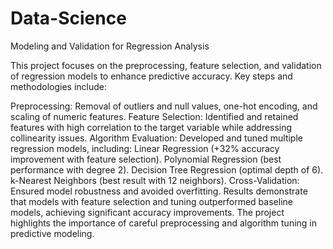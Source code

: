 # Data-Science

Modeling and Validation for Regression Analysis

This project focuses on the preprocessing, feature selection, and validation of regression models to enhance predictive accuracy. Key steps and methodologies include:

Preprocessing: Removal of outliers and null values, one-hot encoding, and scaling of numeric features.
Feature Selection: Identified and retained features with high correlation to the target variable while addressing collinearity issues.
Algorithm Evaluation: Developed and tuned multiple regression models, including:
Linear Regression (+32% accuracy improvement with feature selection).
Polynomial Regression (best performance with degree 2).
Decision Tree Regression (optimal depth of 6).
k-Nearest Neighbors (best result with 12 neighbors).
Cross-Validation: Ensured model robustness and avoided overfitting.
Results demonstrate that models with feature selection and tuning outperformed baseline models, achieving significant accuracy improvements. The project highlights the importance of careful preprocessing and algorithm tuning in predictive modeling.
